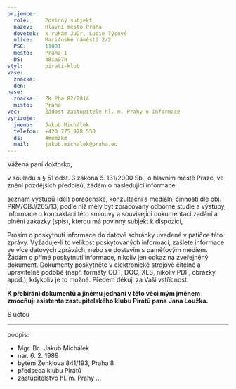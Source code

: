 ```yaml
---
prijemce: 
  role:     Povinný subjekt
  nazev:    Hlavní město Praha
  dovetek:  k rukám JUDr. Lucie Týcové
  ulice:    Mariánské náměstí 2/2
  PSC:      11001
  mesto:    Praha 1
  DS:       48ia97h
styl:       pirati-klub
vase:
  znacka:   
  den:
nase:
  znacka:   ZK Pha 82/2014
  misto:    Praha
vec:        Žádost zastupitele hl. m. Prahy o informace
vyrizuje:   
  jmeno:    Jakub Michálek
  telefon:  +420 775 978 550
  ds:       4memzkm
  mail:     jakub.michalek@praha.eu
---
```


Vážená paní doktorko,

v souladu s § 51 odst. 3 zákona č. 131/2000 Sb., o hlavním městě Praze, ve znění pozdějších předpisů, žádám o následující informace:

seznam výstupů (děl) poradenské, konzultační a mediální činnosti dle obj. PRM/OBJ/265/13, podle níž měly být zpracovány odborné studie a výstupy, informace o kontraktaci této smlouvy a související dokumentaci zadání a plnění zakázky (spis), kterou má povinný subjekt k dispozici, 

Prosím o poskytnutí informace do datové schránky uvedené v patičce této zprávy. Vyžaduje-li to velikost poskytovaných informací, zašlete informace ve více datových zprávách, nebo se dostavím s paměťovým médiem. Žádám o přímé poskytnutí informace, nikoliv jen odkaz na zveřejněný dokument. Dokumenty poskytněte v elektronické strojově čitelné a upravitelné podobě (např. formáty ODT, DOC, XLS, nikoliv PDF, obrázky apod.), kdykoliv je to možné. Předem děkuji za Vaši vstřícnost. 

**K přebírání dokumentů a jinému jednání v této věci mým jménem zmocňuji asistenta zastupitelského klubu Pirátů pana Jana Loužka.** 

S úctou

---
podpis: 
  - Mgr. Bc. Jakub Michálek
  - nar. 6. 2. 1989
  - bytem Zenklova 841/193, Praha 8
  - předseda klubu Pirátů
  - zastupitelstvo hl. m. Prahy
...
